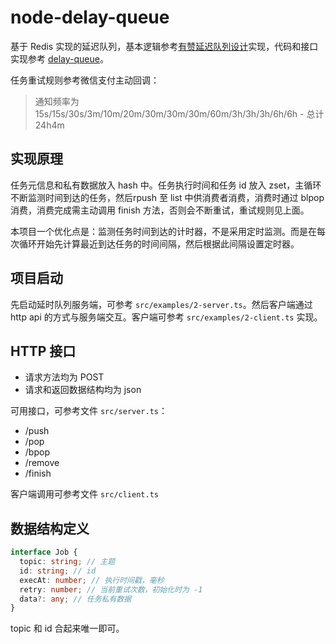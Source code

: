 # node-delay-queue

基于 Redis 实现的延迟队列，基本逻辑参考[有赞延迟队列设计](https://tech.youzan.com/queuing_delay/)实现，代码和接口实现参考 [delay-queue](https://github.com/ouqiang/delay-queue)。

任务重试规则参考微信支付主动回调：
> 通知频率为15s/15s/30s/3m/10m/20m/30m/30m/30m/60m/3h/3h/3h/6h/6h - 总计 24h4m

## 实现原理

任务元信息和私有数据放入 hash 中。任务执行时间和任务 id 放入 zset，主循环不断监测时间到达的任务，然后rpush 至 list 中供消费者消费，消费时通过 blpop 消费，消费完成需主动调用 finish 方法，否则会不断重试，重试规则见上面。

本项目一个优化点是：监测任务时间到达的计时器，不是采用定时监测。而是在每次循环开始先计算最近到达任务的时间间隔，然后根据此间隔设置定时器。

## 项目启动

先启动延时队列服务端，可参考 `src/examples/2-server.ts`。然后客户端通过 http api 的方式与服务端交互。客户端可参考 `src/examples/2-client.ts` 实现。

## HTTP 接口

- 请求方法均为 POST
- 请求和返回数据结构均为 json

可用接口，可参考文件 `src/server.ts`：
- /push
- /pop
- /bpop
- /remove
- /finish

客户端调用可参考文件 `src/client.ts`

## 数据结构定义

```typescript
interface Job {
  topic: string; // 主题
  id: string; // id
  execAt: number; // 执行时间戳，毫秒
  retry: number; // 当前重试次数，初始化时为 -1
  data?: any; // 任务私有数据
}
```

topic 和 id 合起来唯一即可。
